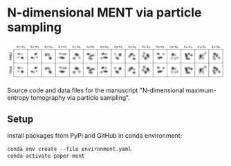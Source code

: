 # N-dimensional MENT via particle sampling

![](images/fig_gmm_flat.png)

Source code and data files for the manuscript "N-dimensional maximum-entropy tomography via particle sampling".


## Setup

Install packages from PyPi and GitHub in conda environment:
```
conda env create --file environment.yaml
conda activate paper-ment
```


